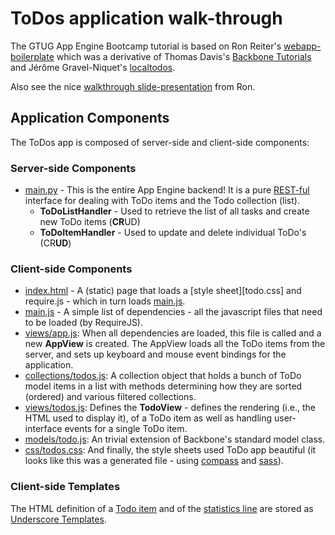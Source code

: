 # ToDos application walk-through

The GTUG App Engine Bootcamp tutorial is based on Ron Reiter's [webapp-boilerplate]
which was a derivative of Thomas Davis's [Backbone Tutorials] and Jérôme Gravel-Niquet's
[localtodos].

Also see the nice [walkthrough slide-presentation][boilerplate-walkthrough] from Ron.

  [webapp-boilerplate]: https://github.com/ronreiter/webapp-boilerplate
  [Backbone Tutorials]: http://backbonetutorials.com/
  [localtodos]: http://localtodos.com/
  [boilerplate-walkthrough]: http://www.slideshare.net/ronreiter/writing-html5-web-apps-using-backbonejs-and-gae

## Application Components

The ToDos app is composed of server-side and client-side components:

### Server-side Components

- [main.py] - This is the entire App Engine backend!  It is a pure [REST-ful] interface
  for dealing with ToDo items and the Todo collection (list).
  - **ToDoListHandler** - Used to retrieve the list of all tasks and create new ToDo items
  (**CR**UD)
  - **ToDoItemHandler** - Used to update and delete individual ToDo's (CR**UD**)

### Client-side Components

- [index.html] - A (static) page that loads a [style sheet][todo.css] and require.js - which
  in turn loads [main.js].
- [main.js] - A simple list of dependencies - all the javascript files that need to be loaded
  (by RequireJS).
- [views/app.js]: When all dependencies are loaded, this file is called and a new **AppView**
  is created.  The AppView loads all the ToDo items from the server, and sets up keyboard
  and mouse event bindings for the application.
- [collections/todos.js]: A collection object that holds a bunch of ToDo model items in a list
  with methods determining how they are sorted (ordered) and various filtered collections.
- [views/todos.js]: Defines the **TodoView** - defines the rendering (i.e., the HTML used
  to display it), of a ToDo item as well as handling user-interface events for a single
  ToDo item.
- [models/todo.js]: An trivial extension of Backbone's standard model class.
- [css/todos.css]: And finally, the style sheets used ToDo app beautiful (it looks
  like this was a generated file - using [compass] and [sass]).

### Client-side Templates

The HTML definition of a [Todo item](../app/js/templates/todos.html) and of the
[statistics line](../app/js/templates/stats.html) are stored as [Underscore Templates].

  [REST-ful]: http://en.wikipedia.org/wiki/Representational_state_transfer
  [Underscore Templates]: http://documentcloud.github.com/underscore/#template
  [less]: http://lesscss.org/
  [compass]: http://compass-style.org/
  [sass]: http://sass-lang.com/

  [main.py]: ../app/main.py
  [index.html]: ../app/index.html
  [main.js]: ../app/js/main.js
  [views/app.js]: ../app/js/views/app.js
  [collections/todos.js]: ../app/js/collections/todos.js
  [views/todos.js]: ../app/js/views/todos.js
  [models/todo.js]: ../app/js/models/todo.js
  [css/todos.css]: ../app/css/todos.css

